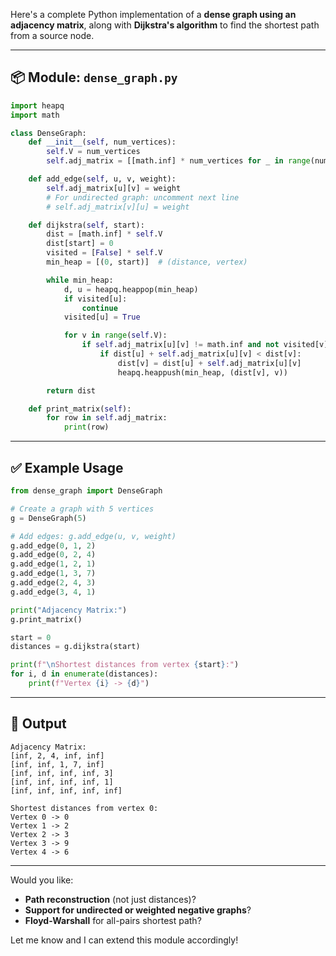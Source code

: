Here's a complete Python implementation of a **dense graph using an adjacency matrix**, along with **Dijkstra's algorithm** to find the shortest path from a source node.

---

## 📦 Module: `dense_graph.py`

```python
import heapq
import math

class DenseGraph:
    def __init__(self, num_vertices):
        self.V = num_vertices
        self.adj_matrix = [[math.inf] * num_vertices for _ in range(num_vertices)]

    def add_edge(self, u, v, weight):
        self.adj_matrix[u][v] = weight
        # For undirected graph: uncomment next line
        # self.adj_matrix[v][u] = weight

    def dijkstra(self, start):
        dist = [math.inf] * self.V
        dist[start] = 0
        visited = [False] * self.V
        min_heap = [(0, start)]  # (distance, vertex)

        while min_heap:
            d, u = heapq.heappop(min_heap)
            if visited[u]:
                continue
            visited[u] = True

            for v in range(self.V):
                if self.adj_matrix[u][v] != math.inf and not visited[v]:
                    if dist[u] + self.adj_matrix[u][v] < dist[v]:
                        dist[v] = dist[u] + self.adj_matrix[u][v]
                        heapq.heappush(min_heap, (dist[v], v))

        return dist

    def print_matrix(self):
        for row in self.adj_matrix:
            print(row)
```

---

## ✅ Example Usage

```python
from dense_graph import DenseGraph

# Create a graph with 5 vertices
g = DenseGraph(5)

# Add edges: g.add_edge(u, v, weight)
g.add_edge(0, 1, 2)
g.add_edge(0, 2, 4)
g.add_edge(1, 2, 1)
g.add_edge(1, 3, 7)
g.add_edge(2, 4, 3)
g.add_edge(3, 4, 1)

print("Adjacency Matrix:")
g.print_matrix()

start = 0
distances = g.dijkstra(start)

print(f"\nShortest distances from vertex {start}:")
for i, d in enumerate(distances):
    print(f"Vertex {i} -> {d}")
```

---

## 🧠 Output

```
Adjacency Matrix:
[inf, 2, 4, inf, inf]
[inf, inf, 1, 7, inf]
[inf, inf, inf, inf, 3]
[inf, inf, inf, inf, 1]
[inf, inf, inf, inf, inf]

Shortest distances from vertex 0:
Vertex 0 -> 0
Vertex 1 -> 2
Vertex 2 -> 3
Vertex 3 -> 9
Vertex 4 -> 6
```

---

Would you like:

* **Path reconstruction** (not just distances)?
* **Support for undirected or weighted negative graphs**?
* **Floyd-Warshall** for all-pairs shortest path?

Let me know and I can extend this module accordingly!
